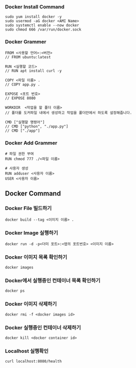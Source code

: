 ### Docker Install Command

```
sudo yum install docker -y
sudo usermod -aG docker <AMI Name>
sudo systemctl enable --now docker
sudo chmod 666 /var/run/docker.sock
```


### Docker Grammer
```
FROM <사용할 언어>:<버전>
// FROM ubuntu:latest

RUN <실행할 코드>
// RUN apt install curl -y

COPY <파일 이름> .
// COPY app.py .

EXPOSE <포트 번호>
// EXPOSE 8080

WORKDIR  <작업을 할 폴더 이름> 
// 폴더를 도커파일 내에서 생성하고 작업을 폴더안에서 하도록 설정해줍니다.

CMD ["실행할 명령어"]
// CMD ["python", "./app.py"]
// CMD ["./app"]
```

### Docker Add Grammer
```
# 파일 권한 부여
RUN chmod 777 ./<파일 이름>

# 사용자 생성
RUN adduser <사용자 이름>
USER <사용자 이름>
```

## Docker Command

### Docker File 빌드하기
```
docker build --tag <이미지 이름> .
```
 
### Docker Image 실행하기
```
docker run -d -p<더미 포트>:<앱의 포트번호> <이미지 이름>
```

### Docker 이미지 목록 확인하기
```
docker images
```
 
### Docker에서 실행중인 컨테이너 목록 확인하기
```
docker ps
```


### Docker 이미지 삭제하기
```
docker rmi -f <docker images id>
```

### Docker 실행중인 컨테이너 삭제하기
```
docker kill <docker container id>
```

### Localhost 실행확인
```
curl localhost:8080/health
```
```
